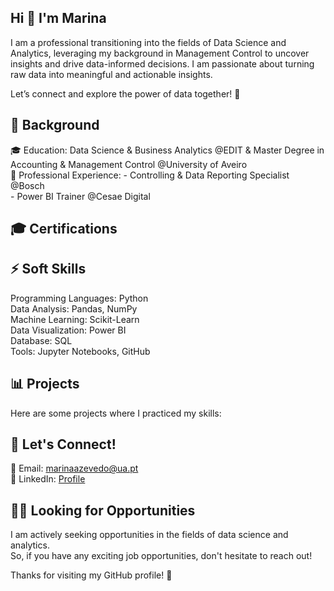## Hi 👋 I'm Marina

I am a professional transitioning into the fields of Data Science and Analytics, leveraging my background in Management Control to uncover insights and drive data-informed decisions. I am passionate about turning raw data into meaningful and actionable insights.

Let’s connect and explore the power of data together! 🚀

## 🔬 Background
🎓 Education: Data Science & Business Analytics @EDIT & Master Degree in Accounting & Management Control @University of Aveiro <br>
💼 Professional Experience: 
    - Controlling & Data Reporting Specialist @Bosch <br>
    - Power BI Trainer @Cesae Digital
    

## 🎓 Certifications


## ⚡ Soft Skills
Programming Languages: Python <br>
Data Analysis: Pandas, NumPy <br>
Machine Learning: Scikit-Learn <br>
Data Visualization: Power BI <br>
Database: SQL <br>
Tools: Jupyter Notebooks, GitHub

## 📊 Projects
Here are some projects where I practiced my skills:


## 💬 Let's Connect!
📧 Email: marinaazevedo@ua.pt <br>
💼 LinkedIn: [Profile](https://www.linkedin.com/in/marina-azevedo11/)

## 👩‍💻 Looking for Opportunities
I am actively seeking opportunities in the fields of data science and analytics. <br>
So, if you have any exciting job opportunities, don't hesitate to reach out!

Thanks for visiting my GitHub profile! 🚀

<!--
**MarinaAzevedo/MarinaAzevedo** is a ✨ _special_ ✨ repository because its `README.md` (this file) appears on your GitHub profile.

Here are some ideas to get you started:

- 🔭 I’m currently working on ...
- 🌱 I’m currently learning ...
- 👯 I’m looking to collaborate on ...
- 🤔 I’m looking for help with ...
- 💬 Ask me about ...
- 📫 How to reach me: ...
- 😄 Pronouns: ...
- ⚡ Fun fact: ...
-->
